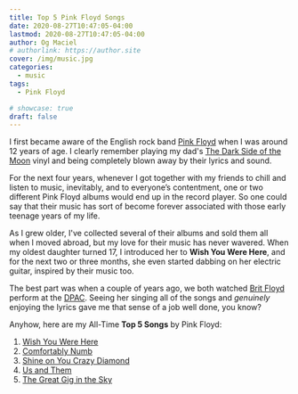 ```yaml
---
title: Top 5 Pink Floyd Songs
date: 2020-08-27T10:47:05-04:00
lastmod: 2020-08-27T10:47:05-04:00
author: Og Maciel
# authorlink: https://author.site
cover: /img/music.jpg
categories:
  - music
tags:
  - Pink Floyd

# showcase: true
draft: false
---
```


I first became aware of the English rock band [Pink Floyd](https://www.last.fm/music/Pink+Floyd) when I was around 12 years of age. I clearly remember playing my dad's [The Dark Side of the Moon](https://www.last.fm/music/Pink+Floyd/The+Dark+Side+of+the+Moon) vinyl and being completely blown away by their lyrics and sound.

<!--more-->

For the next four years, whenever I got together with my friends to chill and listen to music, inevitably, and to everyone’s contentment, one or two different Pink Floyd albums would end up in the record player. So one could say that their music has sort of become forever associated with those early teenage years of my life.

As I grew older, I've collected several of their albums and sold them all when I moved abroad, but my love for their music has never wavered. When my oldest daughter turned 17, I introduced her to **Wish You Were Here**, and for the next two or three months, she even started dabbing on her electric guitar, inspired by their music too.

The best part was when a couple of years ago, we both watched [Brit Floyd](https://en.wikipedia.org/wiki/Brit_Floyd) perform at the [DPAC](https://www.dpacnc.com/). Seeing her singing all of the songs and *genuinely* enjoying the lyrics gave me that sense of a job well done, you know? 

Anyhow, here are my All-Time **Top 5 Songs** by Pink Floyd:

1. [Wish You Were Here](https://www.last.fm/music/Pink+Floyd/_/Wish+You+Were+Here)
1. [Comfortably Numb](https://www.last.fm/music/Pink+Floyd/_/Comfortably+Numb)
1. [Shine on You Crazy Diamond](https://www.last.fm/music/Pink+Floyd/_/Shine+on+You+Crazy+Diamond+(Pts.+1-5))
1. [Us and Them](https://www.last.fm/music/Pink+Floyd/_/Us+and+Them)
1. [The Great Gig in the Sky](https://www.last.fm/music/Pink+Floyd/_/The+Great+Gig+in+the+Sky)
